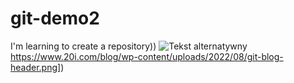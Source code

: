 # git-demo2
I'm learning to create a repository))
![Tekst alternatywny]([https://www.20i.com/blog/wp-content/uploads/2022/08/git-blog-header.png)https://www.20i.com/blog/wp-content/uploads/2022/08/git-blog-header.png])
